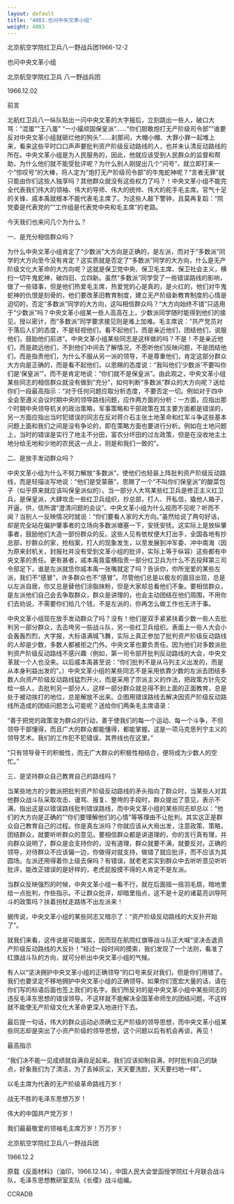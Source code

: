 ```yaml
---
layout: default
title: "4083.也问中央文革小组"
weight: 4083
---
```


北京航空学院红卫兵八一野战兵团1966-12-2

也问中央文革小组

北京航空学院红卫兵  八一野战兵团

1966.12.02

前言

北航红卫兵八一纵队贴出一问中央文革的大字报后，立刻跳出一些人，破口大骂：“混蛋”“王八蛋” “一小撮顽固保皇派”……“你们胆敢炮打无产阶级司令部”“谁要反对中央文革小组就砸烂他的狗头”……刹那间，大帽小帽、大罪小罪一起堆上来，看来这些平时口口声声要批判资产阶级反动路线的人，也并未认清反动路线的所在。中央文革小组是为人民服务的，因此，他就应该受到人民群众的监督和帮助，为什么他们就不能受批评呢？为什么别人刚提出几个“问号”，就立即打来一个“惊叹号”的大棒，将人定为“炮打无产阶级司令部”的牛鬼蛇神呢？“言者无罪”就只能由你们这些人独享吗？其他群众就没有这些权力了吗？！中央文革小组不能完全代表我们伟大的领袖、伟大的导师、伟大的统帅、伟大的舵手毛主席。官气十足的关锋、戚本禹就根本不能代表毛主席了。为这些人敲下警钟，且莫再复蹈：“院党委是代表党的”“工作组是代表党中央和毛主席”的老路。

今天我们也来问几个为什么？

一、是充分相信群众吗？

为什么中央文革小组肯定了“少数派”大方向是正确的，是左派，而对于“多数派”同学的大方向至今没有肯定？这实质就是否定了“多数派”同学的大方向，什么是无产阶级文化大革命的大方向呢？这就是保卫党中央、保卫毛主席、保卫社会主义，横扫一切牛鬼蛇神，破四旧、立四新。虽然“多数派”同学受了一些错误路线的影响，做了一些错事，但是他们热爱毛主席，热爱党的心是真的，是火红的，他们对牛鬼蛇神的仇恨是刻骨的，他们要改革旧教育制度，建立无产阶级新教育制度的心情是迫切的，否定“多数派”同学的大方向，这叫相信群众吗？“大方向始终不错”只适用于“少数派”吗？中央文革小组某一些人高高在上，少数派同学随时能得到他们的接见，授以密计，而“多数派”同学要求接见则是难上加难。毛主席说：“共产党员对于落后人们的态度，不是轻视他们，看不起他们，而是亲近他们，团结他们，说服他们，鼓励他们前进”。中央文革小组某些同志是这样做的吗？不是！不是亲近他们，而是疏远他们，不到他们中间去了解情况，不愿听他们反映问题，不是团结他们，而是指责他们，为什么不服从另一派的领导，不是尊重他们，肯定这部分群众大方向是正确的，而是看不起他们，以恩赐的态度说：“我叫他们‘少数派’不要叫你们是‘保皇派’”，而不是肯定地说：“你们就不是保皇派”。由此观之，中央文革小组某些同志的相信群众就没有做到“充分”，如何判断“多数派”群众的大方向呢？送给你们一段最高指示：“对于任何问题应取分析态度，不要否定一切。例如对于四中全会至遵义会议时期中央的领导路线问题，应作两方面的分析：一方面，应指出那个时期中央领导机关的政治策略，军事策略和干部政策在其主要方面都是错误的，另一方面应指出当时犯错误的同志在反对蒋介石主张土地革命和红军斗争这些基本问题上面和我们之间是没有争论的，即在策略方面也要进行分析。例如在土地问题上，当时的错误是实行了地主不分田，富农分坏田的过左政策，但是在没收地主土地分给无地和少地的农民这一点上，则是和我们一致的”。

二、是放手发动群众吗？

中央文革小组为什么不努力解放“多数派”，使他们也轻装上阵批判资产阶级反动路线，而是轻描淡写地说：“他们是受蒙蔽”，恩赐了一个“不叫你们保皇派”的酸菜包子（似乎原来就应该叫保皇派似的）。当一部分人大骂某些红卫兵是修正主义红卫兵，是保皇派，大肆攻击一些红卫兵组织，抄总部，打人、开私信，撬他人箱子，开逼，供，信所谓“澄清问题的会议”。中央文革小组为什么视而不见呢？听而不闻？当别人一反映情况时就说：“你们要看人家的大方向。”虽然给说了两句好话，却是完全站在偏护肇事者的立场向多数派塘塞一下，安抚安抚。这实际上是放纵肇事者，鼓励他们大造一部份群众的反。这些人见有依杖便大打出手，全国各地有抄总部，抄群众的家，抢档案，打人的现象发生，以至发展到冲军委、冲中南海（因为原来封机关，封报社并没有受到文革小组的批评，实际上等于纵容）这些都有中央文革的责任。更有甚者，戚本禹竟蛮横指责一部分红卫兵为什么不去投拜第三司令部足下，谁是左派就恁你戚本禹一张嘴就定了吗？告诉你，你所宠爱的某些左派，我们不“感冒”，许多群众也不“感冒”。尽管他们总是以极左的面目出现，总是以左派自居，你又总是替他们涂脂抹粉，但是大家却总看他们不象。要相信群众，是左派他们自己会去争取群众，群众是讲理的，也会主动团结在他们周围，不用你们去劝说，不需要你们给几个钱，不是左派的，你再怎么做工作也无济于事。

中央文革小组现在放手发动群众了吗？没有！他们是双手紧紧扶着少数一些人去批判另一部分群众，去击垮另一些战斗队，另一些红卫兵组织。表面上一些人大会小会轰轰烈烈，大字报，大标语满城飞舞，实际上真正参加了批判资产阶级反动路线的人却是少数，多数人都被拒之门外。中央文革也要负责任。因为他们对多数派批判资产阶级反动路线不感兴趣（例如，第一司令部开批判反动路线的大会，中央文革就一个人也没来。以后戚本禹甚至说：“你们批判不是从马列主义出发的，而是从本身利益出发的”。）中央文革小组的某些同志不是采用依靠少数的左派去团结多数人向资产阶级反动路线猛烈开火，而是采用了宗派主义的作法，把政策方针先交给一些人，去批判另一部分人，这样一部分群众就总得不到上面的正面教育，总是处于被动挨打的地位，总是解放不出来。企图用错误路线去解决因资产阶级反动路线所造成的团结问题怎么可能呢？送给你们两条毛主席语录：

“善于把党的政策变为群众的行动，善于使我们的每一个运动、每一个斗争，不但领导干部懂得，而且广大的群众都能懂得，都能掌握。这是一项马克思列宁主义的领导艺术。我们的工作犯不犯错误，其界线也在这里。”

“只有领导骨干的积极性，而无广大群众的积极性相结合，便将成为少数人的空忙。”

三、是坚持群众自己教育自己的路线吗？

当某些地方的少数派把批判资产阶级反动路线的矛头指向了群众时，当某些人对其他群众战斗队采取攻击、谩骂、报复、整垮的手段时，群众提出了意见，表示不满，指出这是以错误路线批判错误路线，而中央文革小组的某些同志却总以：“他们的大方向是正确的”“你们要理解他们的心情”等等理由不让批判。其实这正是群众自己教育自己的过程。你是真左派吗？你就应该从大局出发，注意政策、策略，团结群众，就要听听群众的意见。要相信群众都是讲道理的，你的言行真有理，并向群众说明了，群众是会支持你的，没有道理，群众就要不满，就要反对。正确的领导，对待群众不应该偏一边，你做得对就支持，做错了就应批评，而不应该为其圆场。左派还用得着你上级去保吗？有错误，就老老实实到群众中去听听意见听听批评，能改正错误的是好样的，老虎屁股摸不得的人肯定不是左派。

当群众反映强烈的时候，中央文革小组一看不行，就在后面摇一摇羽毛扇，暗地里给一点批判，作些指示。不让群众批评，却暗里指点，这不是十足的诸葛亮训导阿斗的政策吗？扶着拐杖走路练不出左派来！

据传说，中央文革小组的某些同志又暗示了：“资产阶级反动路线的大反扑开始了”。

就我们来看，这传说是可能属实，因而现在航院红旗等战斗队正大喊“坚决击退资产阶级反动路线的大反扑！”经过一段时间的摸索，我们发现了一个法则，看准了红旗战斗队的方向，就可分析出中央文革小组的气候。

有人以“坚决拥护中央文革小组的正确领导”的口号来反对我们，但是你们用错了。我们也要坚定不移地拥护中央文革小组的正确领导。如果你们宽宏大量的话，请在你们写的标语后面也签上我们的名字。我们所反对的是中央文革小组中某些同志的违反毛泽东思想的错误领导。不这样就不能解决全国革命师生的团结问题，不这样就不能使无产阶级文化大革命更深入地进行下去。

最后提一句话，伟大的群众运动必须确立无产阶级的领导思想，而中央文革小组某些同志却是突出了小资产阶级的领导思想，这个问题以后有机会再谈，再见！

最高指示

“我们决不能一见成绩就自满自足起来。我们应该抑制自满，时时批判自己的缺点，好象我们为了清洁，为了丢掉灰尘，天天要洗脸，天天要扫地一样”。

以毛主席为代表的无产阶级革命路线万岁！

战无不胜的毛泽东思想万岁！

伟大的中国共产党万岁！

我们最最敬爱的领袖毛主席万岁！万万岁！

北京航空学院红卫兵八一野战兵团

1966.12.2

原载《反面材料》（油印，1966.12.14），中国人民大会堂函授学院红十月联合战斗队，毛泽东思想教研室支队《长缨》战斗组编。

CCRADB

